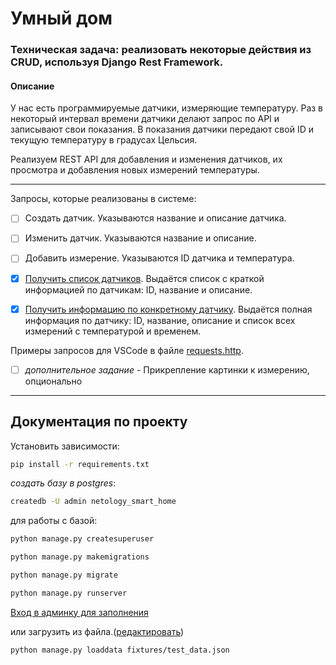 # Умный дом

### Техническая задача: реализовать некоторые действия из CRUD, используя Django Rest Framework.

#### Описание

У нас есть программируемые датчики, измеряющие температуру. Раз в некоторый интервал времени датчики делают запрос по API и записывают свои показания. В показания датчики передают свой ID и текущую температуру в градусах Цельсия.

Реализуем REST API для добавления и изменения датчиков, их просмотра и добавления новых измерений температуры.

---

Запросы, которые реализованы в системе:

- [ ] Создать датчик. Указываются название и описание датчика.

- [ ] Изменить датчик. Указываются название и описание.

- [ ] Добавить измерение. Указываются ID датчика и температура.

- [x] [Получить список датчиков](http://localhost:8000/api/sensors). Выдаётся список с краткой информацией по датчикам: ID, название и описание.
- [x] [Получить информацию по конкретному датчику](http://localhost:8000/api/sensors/2). Выдаётся полная информация по датчику: ID, название, описание и список всех измерений с температурой и временем.

Примеры запросов для VSCode в файле [requests.http](./requests.http).


- [ ] _дополнительное задание_ - Прикрепление картинки к измерению, опционально

---

## Документация по проекту

Установить зависимости:

```bash
pip install -r requirements.txt
```

_создать базу в postgres_:
```bash
createdb -U admin netology_smart_home
```

для работы с базой:
```bash
python manage.py createsuperuser
```
```bash
python manage.py makemigrations
```
```bash
python manage.py migrate
```
```bash
python manage.py runserver
```
[Вход в админку для заполнения](http://localhost:8000/admin)

или загрузить из файла.([редактировать](fixtures/test_data.json))
```bash
python manage.py loaddata fixtures/test_data.json

```
